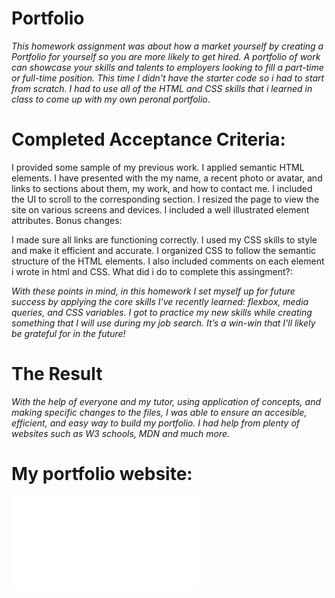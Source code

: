 # Portfolio
*This homework assignment was about how a market yourself by creating a Portfolio for yourself so you are more likely to get hired. A portfolio of work can showcase your skills and talents to employers looking to fill a part-time or full-time position. This time I didn't have the starter code so i had to start from scratch. I had to use all of the HTML and CSS skills that i learned in class to come up with my own peronal portfolio*.

# Completed Acceptance Criteria:

I provided some sample of my previous work.
I applied semantic HTML elements.
I have presented with the my name, a recent photo or avatar, and links to sections about them, my work, and how to contact me.
I included the UI to scroll to the corresponding section.
I resized the page to view the site on various screens and devices.
I included a well illustrated element attributes.
Bonus changes:

I made sure all links are functioning correctly.
I used my CSS skills to style and make it efficient and accurate.
I organized CSS to follow the semantic structure of the HTML elements.
I also included comments on each element i wrote in html and CSS.
What did i do to complete this assingment?:

*With these points in mind, in this homework I set myself up for future success by applying the core skills I've recently learned: flexbox, media queries, and CSS variables. I got to practice my new skills while creating something that I will use during my job search. It’s a win-win that I'll likely be grateful for in the future!*

# The Result

*With the help of everyone and my tutor, using application of concepts, and making specific changes to the files, I was able to ensure an accesible, efficient, and easy way to build my portfolio. I had help from plenty of websites such as W3 schools, MDN and much more.*

# My portfolio website:
![](file:///C:/Users/danie/portfolio/index.html)